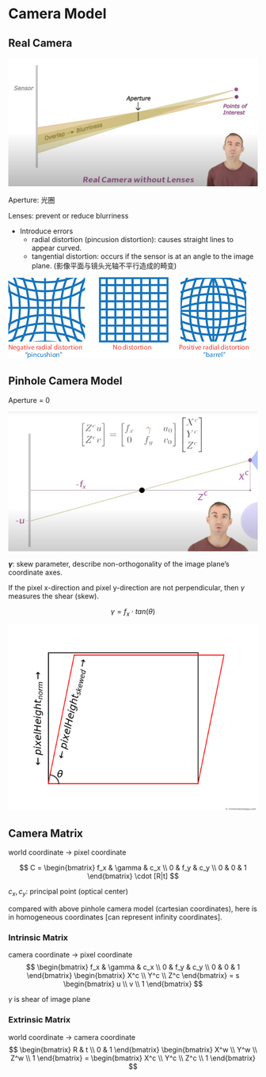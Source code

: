 # Camera Model

## Real Camera

![alt text](./img/real_camera.png)

Aperture: 光圈

Lenses: prevent or reduce blurriness
- Introduce errors
    - radial distortion (pincusion distortion): causes straight lines to appear curved.
    - tangential distortion: occurs if the sensor is at an angle to the image plane. (影像平面与镜头光轴不平行造成的畸变)

![alt text](./img/pincushion.png)

## Pinhole Camera Model

Aperture = 0

![pinhole](./img/pinehole_camera.png)

**$\gamma$**: skew parameter, describe non-orthogonality of the image plane’s coordinate axes.

If the pixel x-direction and pixel y-direction are not perpendicular, then $\gamma$ measures the shear (skew).

$$
\gamma = f_x \cdot tan(\theta)
$$

![pinhole](./img/skew.png)

## Camera Matrix

world coordinate -> pixel coordinate

$$
C = \begin{bmatrix}
f_x & \gamma & c_x \\
0 & f_y & c_y \\
0 & 0 & 1
\end{bmatrix} \cdot [R|t]
$$

$c_x, c_y$: principal point (optical center)

compared with above pinhole camera model (cartesian coordinates), here is in homogeneous coordinates [can represent infinity coordinates].

### Intrinsic Matrix

camera coordinate -> pixel coordinate
$$
\begin{bmatrix}
f_x & \gamma & c_x \\
0 & f_y & c_y \\
0 & 0 & 1
\end{bmatrix} \begin{bmatrix}
X^c \\
Y^c \\
Z^c
\end{bmatrix} = s \begin{bmatrix}
u \\
v \\
1
\end{bmatrix}
$$

$\gamma$ is shear of image plane

### Extrinsic Matrix

world coordinate -> camera coordinate
$$
\begin{bmatrix}
R & t \\
0 & 1
\end{bmatrix} \begin{bmatrix}
X^w \\
Y^w \\
Z^w \\
1
\end{bmatrix} = \begin{bmatrix}
X^c \\
Y^c \\
Z^c \\
1
\end{bmatrix}
$$